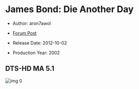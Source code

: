 # James Bond: Die Another Day

* Author: aron7awol

* [Forum Post](https://www.avsforum.com/threads/bass-eq-for-filtered-movies.2995212/post-56957354)

* Release Date: 2012-10-02
* Production Year: 2002

## DTS-HD MA 5.1

![img 0](https://i.imgur.com/zwyawol.jpg)

